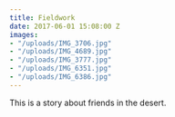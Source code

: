```yaml
---
title: Fieldwork
date: 2017-06-01 15:08:00 Z
images:
- "/uploads/IMG_3706.jpg"
- "/uploads/IMG_4689.jpg"
- "/uploads/IMG_3777.jpg"
- "/uploads/IMG_6351.jpg"
- "/uploads/IMG_6386.jpg"
---
```


This is a story about friends in the desert.
